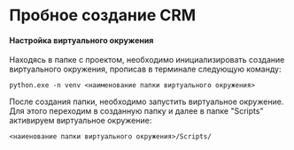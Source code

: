 # Пробное создание CRM

#### Настройка виртуального окружения

Находясь в папке с проектом, необходимо инициализировать создание виртуального окружения, прописав в терминале следующую команду:

`python.exe -n venv <наименование папки виртуального окружения>`

После создания папки, необходимо запустить виртуальное окружение. Для этого переходим в созданную папку и далее в папке "Scripts" активируем виртуальное окружение:

`<наиенование папки виртуального окружения>/Scripts/`
